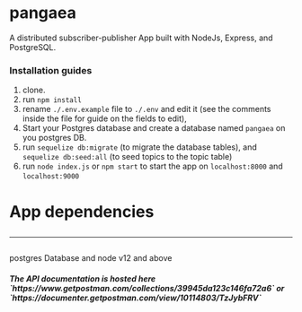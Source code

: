 # pangaea
A distributed subscriber-publisher App built with NodeJs, Express, and PostgreSQL.

<h3> Installation guides </h3>

1. clone.<br>
2. run `npm install`<br>
3. rename `./.env.example` file to `./.env` and edit it (see the comments inside the file for guide on the fields to edit), <br>
4. Start your Postgres database and create a database named `pangaea` on you postgres DB.
5. run `sequelize db:migrate` (to migrate the database tables), and `sequelize db:seed:all` (to seed topics to the topic table) <br>
6. run `node index.js` or `npm start` to start the app on `localhost:8000` and `localhost:9000` <br>

# App dependencies <hr>
postgres Database and node v12 and above

<h5> The API documentation is hosted here `https://www.getpostman.com/collections/39945da123c146fa72a6` or `https://documenter.getpostman.com/view/10114803/TzJybFRV` </h5>